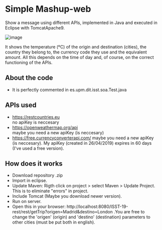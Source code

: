 # Simple Mashup-web
Show a message using different APIs, implemented in Java and executed in Eclipse with TomcatApache9. 

![image](https://user-images.githubusercontent.com/36509669/56841382-b18d0f80-688d-11e9-8753-118bd27ae409.png)


It shows the temperature (ºC) of the origin and destination (cities), the country they belong to, the currency code they use and the equivalent amount. All this depends on the time of day and, of course, on the correct functioning of the APIs.
## About the code
- It is perfectly commented in es.upm.dit.isst.soa.Test.java
## APIs used
- https://restcountries.eu    
no apiKey is neccesary
- https://openweathermap.org/api   
maybe you need a new apiKey (is neccesary)
- https://free.currencyconverterapi.com/
maybe you need a new apiKey (is neccesary). My apiKey (created in 26/04/2019) expires in 60 days (I've used a free version).
## How does it works
- Download repository .zip
- Import in eclipse.
- Update Maven: Rigth click on project > select Maven > Update Project. This is to eliminate "errors" in project.
- Include Tomcat (Maybe you download newer version).
- Run on server.
- Open this in your browser: http://localhost:8080/ISST-19-rest/rest/getTrip?origen=Madrid&destino=London .You are free to change the 'origen' (origin) and 'destino' (destination) parameters to other cities (must be put both in english).

